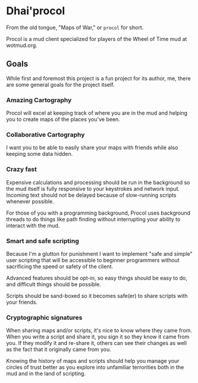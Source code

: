 # Dhai'procol

From the old tongue, "Maps of War," or `procol` for short.

Procol is a mud client specialized for players of the Wheel of Time mud at wotmud.org.

## Goals

While first and foremost this project is a fun project for its author, me, there are some general goals for the project itself.

### Amazing Cartography

Procol will excel at keeping track of where you are in the mud and helping you to create maps of the places you've been.

### Collaborative Cartography

I want you to be able to easily share your maps with friends while also keeping some data hidden.

### Crazy fast

Expensive calculations and processing should be run in the background so the mud itself is fully responsive to your keystrokes and network input. Incoming text should not be delayed because of slow-running scripts whenever possible.

For those of you with a programming background, Procol uses background threads to do things like path finding without interrupting your ability to interact with the mud.

### Smart and safe scripting

Because I'm a glutton for punishment I want to implement "safe and simple" user scripting that will be accessible to beginner programmers without sacrificing the speed or safety of the client.

Advanced features should be opt-in, so easy things should be easy to do, and difficult things should be possible.

Scripts should be sand-boxed so it becomes safe(er) to share scripts with your friends.

### Cryptographic signatures

When sharing maps and/or scripts, it's nice to know where they came from. When you write a script and share it, you sign it so they know it came from you. If they modify it and re-share it, others can see their changes as well as the fact that it originally came from you.

Knowing the history of maps and scripts should help you manage your circles of trust better as you explore into unfamiliar terrorities both in the mud and in the land of scripting.
